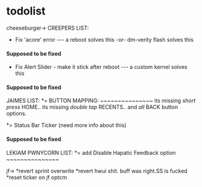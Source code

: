 # todolist

cheeseburger->
CREEPERS LIST:  

* Fix 'acore' error  --- a reboot solves this -or- dm-verity flash solves this 
#### Supposed to be fixed ####  
* Fix Alert Slider - make it stick after reboot  --- a custom kernel solves this   
#### Supposed to be fixed ####  

JAIMES LIST: 
*= BUTTON MAPPING:                                                                   ~~~~~~~~~~~~~~~
its missing *short press* HOME.. 
its missing *double tap* RECENTS.. 
and *all* BACK button options. 

*= Status Bar Ticker (need more info about this)                                   
#### Supposed to be fixed ####  

LEKIAM PWNYCORN LIST: 
*= add Disable Hapatic Feedback option                          ~~~~~~~~~~~~~~~






jf->
*revert sprint overwrite
*revert hwui shit. buff was right.SS is fucked
*reset ticker on jf optcm
